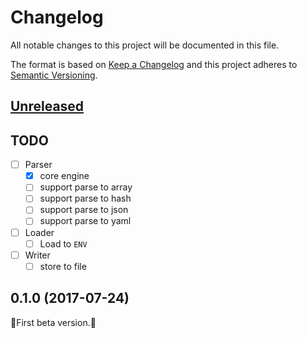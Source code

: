 # Changelog

All notable changes to this project will be documented in this file.

The format is based on [Keep a Changelog](http://keepachangelog.com/en/1.0.0/)
and this project adheres to [Semantic Versioning](http://semver.org/spec/v2.0.0.html).

## [Unreleased]

## TODO

- [ ] Parser
  - [x] core engine
  - [ ] support parse to array
  - [ ] support parse to hash
  - [ ] support parse to json
  - [ ] support parse to yaml
- [ ] Loader
  - [ ] Load to `ENV`
- [ ] Writer
  - [ ] store to file

## 0.1.0 (2017-07-24)

:star2:First beta version.:star2:

[Unreleased]: https://github.com/icyleaf/poncho/compare/v0.1.0...HEAD
[0.1.0]: https://github.com/icyleaf/poncho/compare/04d17738bcb7c15000ae56fea6c72157a96edfc4...v0.1.0
